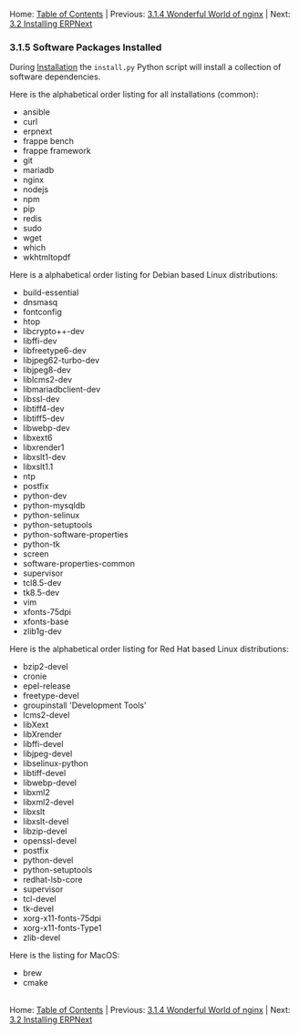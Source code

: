 Home: [Table of Contents](../ "Table of Contents") | Previous: [3.1.4 Wonderful World of nginx](nginx "The Wonderful World of nginx") | Next: [3.2 Installing ERPNext](install "Installing ERPNext")

### 3.1.5 Software Packages Installed

During [Installation](install "Installing ERPNext") the `install.py` Python script will install a collection of software dependencies.

Here is the alphabetical order listing for all installations (common):

* ansible
* curl
* erpnext
* frappe bench
* frappe framework
* git
* mariadb
* nginx
* nodejs
* npm
* pip
* redis
* sudo
* wget
* which
* wkhtmltopdf

Here is a alphabetical order listing for Debian based Linux distributions:

* build-essential
* dnsmasq
* fontconfig
* htop
* libcrypto++-dev
* libffi-dev
* libfreetype6-dev
* libjpeg62-turbo-dev
* libjpeg8-dev
* liblcms2-dev
* libmariadbclient-dev
* libssl-dev
* libtiff4-dev
* libtiff5-dev
* libwebp-dev
* libxext6
* libxrender1
* libxslt1-dev
* libxslt1.1
* ntp
* postfix
* python-dev
* python-mysqldb
* python-selinux
* python-setuptools
* python-software-properties
* python-tk
* screen
* software-properties-common
* supervisor
* tcl8.5-dev
* tk8.5-dev
* vim
* xfonts-75dpi
* xfonts-base
* zlib1g-dev

Here is the alphabetical order listing for Red Hat based Linux distributions:

* bzip2-devel
* cronie
* epel-release
* freetype-devel
* groupinstall 'Development Tools'
* lcms2-devel
* libXext
* libXrender
* libffi-devel
* libjpeg-devel
* libselinux-python
* libtiff-devel
* libwebp-devel
* libxml2
* libxml2-devel
* libxslt
* libxslt-devel
* libzip-devel
* openssl-devel
* postfix
* python-devel
* python-setuptools
* redhat-lsb-core
* supervisor
* tcl-devel
* tk-devel
* xorg-x11-fonts-75dpi
* xorg-x11-fonts-Type1
* zlib-devel

Here is the listing for MacOS:
* brew
* cmake<br /><br />

Home: [Table of Contents](../ "Table of Contents") | Previous: [3.1.4 Wonderful World of nginx](nginx "The Wonderful World of nginx") | Next: [3.2 Installing ERPNext](install "Installing ERPNext")
